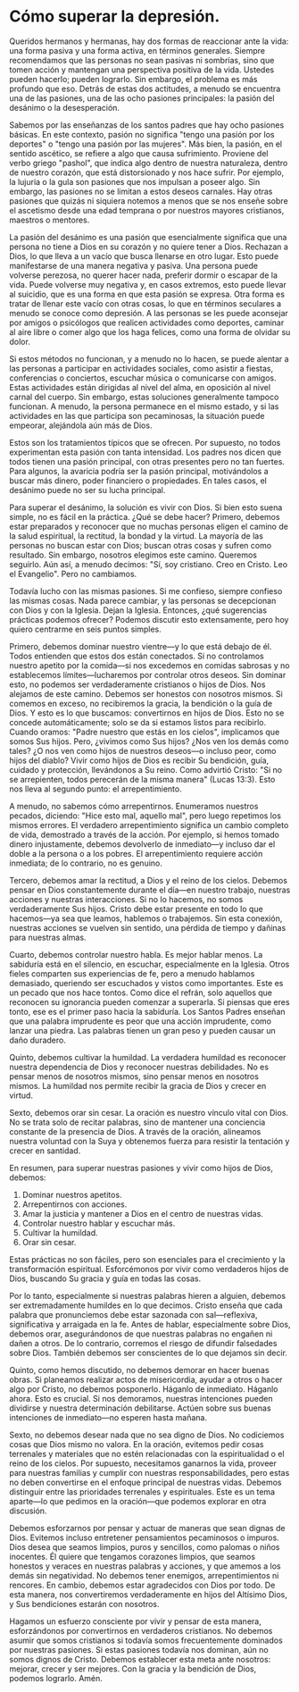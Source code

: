 # Cómo superar la depresión.

Queridos hermanos y hermanas, hay dos formas de reaccionar ante la vida: una forma pasiva y una forma activa, en términos generales. Siempre recomendamos que las personas no sean pasivas ni sombrías, sino que tomen acción y mantengan una perspectiva positiva de la vida. Ustedes pueden hacerlo; pueden lograrlo. Sin embargo, el problema es más profundo que eso. Detrás de estas dos actitudes, a menudo se encuentra una de las pasiones, una de las ocho pasiones principales: la pasión del desánimo o la desesperación.

Sabemos por las enseñanzas de los santos padres que hay ocho pasiones básicas. En este contexto, pasión no significa "tengo una pasión por los deportes" o "tengo una pasión por las mujeres". Más bien, la pasión, en el sentido ascético, se refiere a algo que causa sufrimiento. Proviene del verbo griego "pashol", que indica algo dentro de nuestra naturaleza, dentro de nuestro corazón, que está distorsionado y nos hace sufrir. Por ejemplo, la lujuria o la gula son pasiones que nos impulsan a poseer algo. Sin embargo, las pasiones no se limitan a estos deseos carnales. Hay otras pasiones que quizás ni siquiera notemos a menos que se nos enseñe sobre el ascetismo desde una edad temprana o por nuestros mayores cristianos, maestros o mentores.

La pasión del desánimo es una pasión que esencialmente significa que una persona no tiene a Dios en su corazón y no quiere tener a Dios. Rechazan a Dios, lo que lleva a un vacío que busca llenarse en otro lugar. Esto puede manifestarse de una manera negativa y pasiva. Una persona puede volverse perezosa, no querer hacer nada, preferir dormir o escapar de la vida. Puede volverse muy negativa y, en casos extremos, esto puede llevar al suicidio, que es una forma en que esta pasión se expresa. Otra forma es tratar de llenar este vacío con otras cosas, lo que en términos seculares a menudo se conoce como depresión. A las personas se les puede aconsejar por amigos o psicólogos que realicen actividades como deportes, caminar al aire libre o comer algo que los haga felices, como una forma de olvidar su dolor.

Si estos métodos no funcionan, y a menudo no lo hacen, se puede alentar a las personas a participar en actividades sociales, como asistir a fiestas, conferencias o conciertos, escuchar música o comunicarse con amigos. Estas actividades están dirigidas al nivel del alma, en oposición al nivel carnal del cuerpo. Sin embargo, estas soluciones generalmente tampoco funcionan. A menudo, la persona permanece en el mismo estado, y si las actividades en las que participa son pecaminosas, la situación puede empeorar, alejándola aún más de Dios.

Estos son los tratamientos típicos que se ofrecen. Por supuesto, no todos experimentan esta pasión con tanta intensidad. Los padres nos dicen que todos tienen una pasión principal, con otras presentes pero no tan fuertes. Para algunos, la avaricia podría ser la pasión principal, motivándolos a buscar más dinero, poder financiero o propiedades. En tales casos, el desánimo puede no ser su lucha principal.

Para superar el desánimo, la solución es vivir con Dios. Si bien esto suena simple, no es fácil en la práctica. ¿Qué se debe hacer? Primero, debemos estar preparados y reconocer que no muchas personas eligen el camino de la salud espiritual, la rectitud, la bondad y la virtud. La mayoría de las personas no buscan estar con Dios; buscan otras cosas y sufren como resultado. Sin embargo, nosotros elegimos este camino. Queremos seguirlo. Aún así, a menudo decimos: "Sí, soy cristiano. Creo en Cristo. Leo el Evangelio". Pero no cambiamos.

Todavía lucho con las mismas pasiones. Si me confieso, siempre confieso las mismas cosas. Nada parece cambiar, y las personas se decepcionan con Dios y con la Iglesia. Dejan la Iglesia. Entonces, ¿qué sugerencias prácticas podemos ofrecer? Podemos discutir esto extensamente, pero hoy quiero centrarme en seis puntos simples.

Primero, debemos dominar nuestro vientre—y lo que está debajo de él. Todos entienden que estos dos están conectados. Si no controlamos nuestro apetito por la comida—si nos excedemos en comidas sabrosas y no establecemos límites—lucharemos por controlar otros deseos. Sin dominar esto, no podemos ser verdaderamente cristianos o hijos de Dios. Nos alejamos de este camino. Debemos ser honestos con nosotros mismos. Si comemos en exceso, no recibiremos la gracia, la bendición o la guía de Dios. Y esto es lo que buscamos: convertirnos en hijos de Dios. Esto no se concede automáticamente; solo se da si estamos listos para recibirlo. Cuando oramos: "Padre nuestro que estás en los cielos", implicamos que somos Sus hijos. Pero, ¿vivimos como Sus hijos? ¿Nos ven los demás como tales? ¿O nos ven como hijos de nuestros deseos—o incluso peor, como hijos del diablo? Vivir como hijos de Dios es recibir Su bendición, guía, cuidado y protección, llevándonos a Su reino. Como advirtió Cristo: "Si no se arrepienten, todos perecerán de la misma manera" (Lucas 13:3). Esto nos lleva al segundo punto: el arrepentimiento.

A menudo, no sabemos cómo arrepentirnos. Enumeramos nuestros pecados, diciendo: "Hice esto mal, aquello mal", pero luego repetimos los mismos errores. El verdadero arrepentimiento significa un cambio completo de vida, demostrado a través de la acción. Por ejemplo, si hemos tomado dinero injustamente, debemos devolverlo de inmediato—y incluso dar el doble a la persona o a los pobres. El arrepentimiento requiere acción inmediata; de lo contrario, no es genuino.

Tercero, debemos amar la rectitud, a Dios y el reino de los cielos. Debemos pensar en Dios constantemente durante el día—en nuestro trabajo, nuestras acciones y nuestras interacciones. Si no lo hacemos, no somos verdaderamente Sus hijos. Cristo debe estar presente en todo lo que hacemos—ya sea que leamos, hablemos o trabajemos. Sin esta conexión, nuestras acciones se vuelven sin sentido, una pérdida de tiempo y dañinas para nuestras almas.

Cuarto, debemos controlar nuestro habla. Es mejor hablar menos. La sabiduría está en el silencio, en escuchar, especialmente en la Iglesia. Otros fieles comparten sus experiencias de fe, pero a menudo hablamos demasiado, queriendo ser escuchados y vistos como importantes. Este es un pecado que nos hace tontos. Como dice el refrán, solo aquellos que reconocen su ignorancia pueden comenzar a superarla. Si piensas que eres tonto, ese es el primer paso hacia la sabiduría. Los Santos Padres enseñan que una palabra imprudente es peor que una acción imprudente, como lanzar una piedra. Las palabras tienen un gran peso y pueden causar un daño duradero.

Quinto, debemos cultivar la humildad. La verdadera humildad es reconocer nuestra dependencia de Dios y reconocer nuestras debilidades. No es pensar menos de nosotros mismos, sino pensar menos en nosotros mismos. La humildad nos permite recibir la gracia de Dios y crecer en virtud.

Sexto, debemos orar sin cesar. La oración es nuestro vínculo vital con Dios. No se trata solo de recitar palabras, sino de mantener una conciencia constante de la presencia de Dios. A través de la oración, alineamos nuestra voluntad con la Suya y obtenemos fuerza para resistir la tentación y crecer en santidad.

En resumen, para superar nuestras pasiones y vivir como hijos de Dios, debemos:  
1. Dominar nuestros apetitos.  
2. Arrepentirnos con acciones.  
3. Amar la justicia y mantener a Dios en el centro de nuestras vidas.  
4. Controlar nuestro hablar y escuchar más.  
5. Cultivar la humildad.  
6. Orar sin cesar.  

Estas prácticas no son fáciles, pero son esenciales para el crecimiento y la transformación espiritual. Esforcémonos por vivir como verdaderos hijos de Dios, buscando Su gracia y guía en todas las cosas.

Por lo tanto, especialmente si nuestras palabras hieren a alguien, debemos ser extremadamente humildes en lo que decimos. Cristo enseña que cada palabra que pronunciemos debe estar sazonada con sal—reflexiva, significativa y arraigada en la fe. Antes de hablar, especialmente sobre Dios, debemos orar, asegurándonos de que nuestras palabras no engañen ni dañen a otros. De lo contrario, corremos el riesgo de difundir falsedades sobre Dios. También debemos ser conscientes de lo que dejamos sin decir.

Quinto, como hemos discutido, no debemos demorar en hacer buenas obras. Si planeamos realizar actos de misericordia, ayudar a otros o hacer algo por Cristo, no debemos posponerlo. Háganlo de inmediato. Háganlo ahora. Esto es crucial. Si nos demoramos, nuestras intenciones pueden dividirse y nuestra determinación debilitarse. Actúen sobre sus buenas intenciones de inmediato—no esperen hasta mañana.

Sexto, no debemos desear nada que no sea digno de Dios. No codiciemos cosas que Dios mismo no valora. En la oración, evitemos pedir cosas terrenales y materiales que no estén relacionadas con la espiritualidad o el reino de los cielos. Por supuesto, necesitamos ganarnos la vida, proveer para nuestras familias y cumplir con nuestras responsabilidades, pero estas no deben convertirse en el enfoque principal de nuestras vidas. Debemos distinguir entre las prioridades terrenales y espirituales. Este es un tema aparte—lo que pedimos en la oración—que podemos explorar en otra discusión.

Debemos esforzarnos por pensar y actuar de maneras que sean dignas de Dios. Evitemos incluso entretener pensamientos pecaminosos o impuros. Dios desea que seamos limpios, puros y sencillos, como palomas o niños inocentes. Él quiere que tengamos corazones limpios, que seamos honestos y veraces en nuestras palabras y acciones, y que amemos a los demás sin negatividad. No debemos tener enemigos, arrepentimientos ni rencores. En cambio, debemos estar agradecidos con Dios por todo. De esta manera, nos convertiremos verdaderamente en hijos del Altísimo Dios, y Sus bendiciones estarán con nosotros.

Hagamos un esfuerzo consciente por vivir y pensar de esta manera, esforzándonos por convertirnos en verdaderos cristianos. No debemos asumir que somos cristianos si todavía somos frecuentemente dominados por nuestras pasiones. Si estas pasiones todavía nos dominan, aún no somos dignos de Cristo. Debemos establecer esta meta ante nosotros: mejorar, crecer y ser mejores. Con la gracia y la bendición de Dios, podemos lograrlo. Amén.

